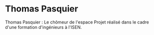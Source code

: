 # Thomas Pasquier
Thomas Pasquier : Le chômeur de l'espace
Projet réalisé dans le cadre d'une formation d'ingénieurs à l'ISEN.
